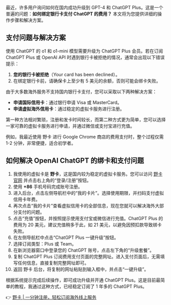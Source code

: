 最近，许多用户询问如何在国内成功升级到 GPT-4 和 ChatGPT Plus。这是一个普遍的问题：**如何绑定银行卡支付 ChatGPT 的费用？** 本文将为您提供详细的操作步骤和解决方案。

## 支付问题与解决方案

使用 ChatGPT 的 o1 和 o1-mini 模型需要升级为 ChatGPT Plus 会员。若在订阅 ChatGPT Plus 或 OpenAI API 时遇到银行卡被拒绝的情况，通常会出现以下错误提示：

1. **您的银行卡被拒绝**（Your card has been declined）。
2. 在绑定银行卡前，请确保卡上至少有 5 美元的余额，否则可能会绑卡失败。

由于大多数海外服务不支持国内银行卡支付，您可以采取以下两种解决方案：

- **申请国际信用卡**：通过银行申请 Visa 或 MasterCard。
- **申请虚拟海外信用卡**：通过稳定的虚拟卡服务进行注册。

第一种方法相对繁琐，注册和发卡时间较长，而第二种方式更为简单，您可以选择一家可靠的虚拟卡服务进行申请，并通过微信或支付宝进行充值。

例如，我最近使用 野卡 进行 Google Chrome 商店的费用支付时，整个过程仅需 1-2 分钟，非常便捷，适合初学者。

## 如何解决 OpenAI ChatGPT 的绑卡和支付问题

1. 我使用的虚拟卡是 **野卡**，这是国内较为稳定的虚拟卡服务。您可以访问 [野卡 官网](https://bit.ly/bewildcard) 并点击右上角的“登录/注册”按钮。
2. 使用 **+86** 手机号码完成账号注册。
3. 进入后台，点击左侧导航栏中的“我的卡片”。选择使用期限，并扫码支付虚拟信用卡年费。
4. 再次点击“我的卡片”查看虚拟信用卡的全部信息，现在您就可以解决海外大部分支付的问题。
5. 点击“充值”按钮，并按照提示使用支付宝或微信进行充值。ChatGPT Plus 的费用为 20 美元，建议充值稍多于此，如 21 美元，以避免因预扣款导致绑卡失败。
6. 在左侧导航栏中点击“ChatGPT Plus 一键升级”按钮。
7. 选择订阅类型：Plus 或 Team。
8. 在新浏览器窗口中登录您的 ChatGPT 账号，点击左下角的“升级套餐”。
9. 复制 ChatGPT Plus 订阅费用支付页面的完整网址。进入支付页面后，无需填写任何信息，直接复制完整网址即可。
10. 返回 野卡 后台，将复制的网址粘贴到输入框中，并点击“一键升级”。

根据系统提示完成后续操作，即可成功升级并开通 ChatGPT Plus。这是目前最简单的教程，我通过这种方式，已经稳定订阅了 1 年多的 ChatGPT Plus。

👉 [野卡 | 一分钟注册，轻松订阅海外线上服务](https://bit.ly/bewildcard)